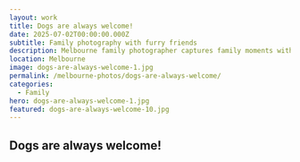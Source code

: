 ```yaml
---
layout: work
title: Dogs are always welcome!
date: 2025-07-02T00:00:00.000Z
subtitle: Family photography with furry friends
description: Melbourne family photographer captures family moments with beloved dogs. Natural family photography session where pets are always welcome and included in the fun.
location: Melbourne
image: dogs-are-always-welcome-1.jpg
permalink: /melbourne-photos/dogs-are-always-welcome/
categories:
  - Family
hero: dogs-are-always-welcome-1.jpg
featured: dogs-are-always-welcome-10.jpg
---
```


## Dogs are always welcome!
